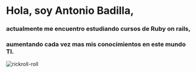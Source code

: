 
# Hola, soy Antonio Badilla, 
### actualmente me encuentro estudiando cursos de Ruby on rails,
### aumentando cada vez mas mis conocimientos en este mundo TI.
![rickroll-roll](https://github.com/DarkYusu/DarkYusu/assets/110235824/1cc26c0f-cc4f-46eb-a551-63ce6548a1cc)

  
<!--
**DarkYusu/DarkYusu** is a ✨ _special_ ✨ repository because its `README.md` (this file) appears on your GitHub profile.

Here are some ideas to get you started:

- 🔭 I’m currently working on ...
- 🌱 I’m currently learning ...
- 👯 I’m looking to collaborate on ...
- 🤔 I’m looking for help with ...
- 💬 Ask me about ...
- 📫 How to reach me: ...
- 😄 Pronouns: ...
- ⚡ Fun fact: ...
-->
